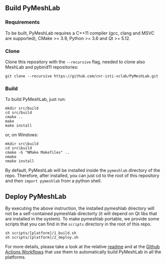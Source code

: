 ## Build PyMeshLab

### Requirements

To be built, PyMeshLab requires a C++11 compiler (gcc, clang and MSVC are supported), CMake >= 3.9, Python >= 3.6 and Qt >= 5.12.

### Clone

Clone this repository with the `--recursive` flag, needed to clone also MeshLab and pybind11 repositories:

```
git clone --recursive https://github.com/cnr-isti-vclab/PyMeshLab.git
```

### Build

To build PyMeshLab, just run:

```
mkdir src/build
cd src/build
cmake ..
make
make install
```

or, on Windows:
```
mkdir src\build
cd src\build
cmake -G "NMake Makefiles" ..
nmake
nmake install
```

By default, PyMeshLab will be installed inside the `pymeshlab` directory of the repo.
Therefore, after installed, you can just cd to the root of this repository and then `import pymeshlab` from a python shell.

## Deploy PyMeshLab

By executing the above instruction, the installed pymeshlab directory will not be a self-contained pymeshlab directorty (it will depend on Qt libs that are installed in the system). To make pymeshlab portable, we provide some scripts that you can find in the `scripts` directory in the root of this repo.

```
sh scripts/[platform]/1_build.sh
sh scripts/[platform]/2_deploy.sh
```

For more details, please take a look at the relative [readme](../scripts/README.md) and at the [Github Actions Workflows](https://github.com/cnr-isti-vclab/PyMeshLab/tree/master/.github/workflows) that use them to automatically build PyMeshLab in all the platforms.
